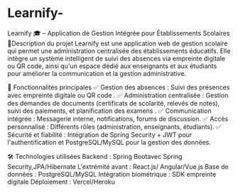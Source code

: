 # Learnify-

Learnify 🎓 – Application de Gestion Intégrée pour Établissements Scolaires
📌Description du projet
Learnify est une application web de gestion scolaire qui permet une administration centralisée des établissements éducatifs. Elle intègre un système intelligent de suivi des absences via empreinte digitale ou QR code, ainsi qu'un espace dédié aux enseignants et aux étudiants pour améliorer la communication et la gestion administrative.

🚀 Fonctionnalités principales
✅ Gestion des absences : Suivi des présences avec empreinte digitale ou QR code .
✅ Administration centralisée : Gestion des demandes de documents (certificats de scolarité, relevés de notes), suivi des paiements, et planification des examens .
✅ Communication intégrée : Messagerie interne, notifications, forums de discussion.
✅ Accès personnalisé : Différents rôles (administration, enseignants, étudiants).
✅ Sécurité et fiabilité : Intégration de Spring Security + JWT pour l'authentification et PostgreSQL/MySQL pour la gestion des données.

🛠️ Technologies utilisées
Backend : Spring Bootavec Spring Security,JPA/Hibernate
L'extrémité avant : React.js/ Angular/Vue.js
Base de données : PostgreSQL/MySQL
Intégration biométrique : SDK empreinte digitale
Déploiement : Vercel/Heroku
